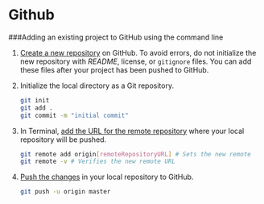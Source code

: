 # Github

###Adding an existing project to GitHub using the command line 

1. [Create a new repository](https://help.github.com/articles/creating-a-new-repository) on GitHub. To avoid errors, do not initialize the new repository with *README*, license, or `gitignore` files. You can add these files after your project has been pushed to GitHub.

2. Initialize the local directory as a Git repository.

   ```bash
   git init
   git add .
   git commit -m "initial commit"
   ```

3. In Terminal, [add the URL for the remote repository](https://help.github.com/articles/adding-a-remote) where your local repository will be pushed.

   ```bash
   git remote add origin[remoteRepositoryURL] # Sets the new remote
   git remote -v # Verifies the new remote URL
   ```

4. [Push the changes](https://help.github.com/articles/pushing-to-a-remote) in your local repository to GitHub.

   ```bash
   git push -u origin master
   ```


